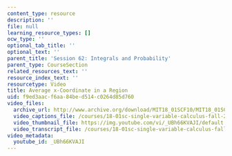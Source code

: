 ```yaml
---
content_type: resource
description: ''
file: null
learning_resource_types: []
ocw_type: ''
optional_tab_title: ''
optional_text: ''
parent_title: 'Session 62: Integrals and Probability'
parent_type: CourseSection
related_resources_text: ''
resource_index_text: ''
resourcetype: Video
title: Average x-Coordinate in a Region
uid: f9ed3aac-f6aa-84be-d514-c0264d85d760
video_files:
  archive_url: http://www.archive.org/download/MIT18_01SCF10/MIT18_01SCF10Rec_47_300k.mp4
  video_captions_file: /courses/18-01sc-single-variable-calculus-fall-2010/f79b643ed6b35fa6b59dffa52f3dfe34_UBh66KVAJI.vtt
  video_thumbnail_file: https://img.youtube.com/vi/_UBh66KVAJI/default.jpg
  video_transcript_file: /courses/18-01sc-single-variable-calculus-fall-2010/32a144504b070fefab9deadad03d6472_UBh66KVAJI.pdf
video_metadata:
  youtube_id: _UBh66KVAJI
---
```

